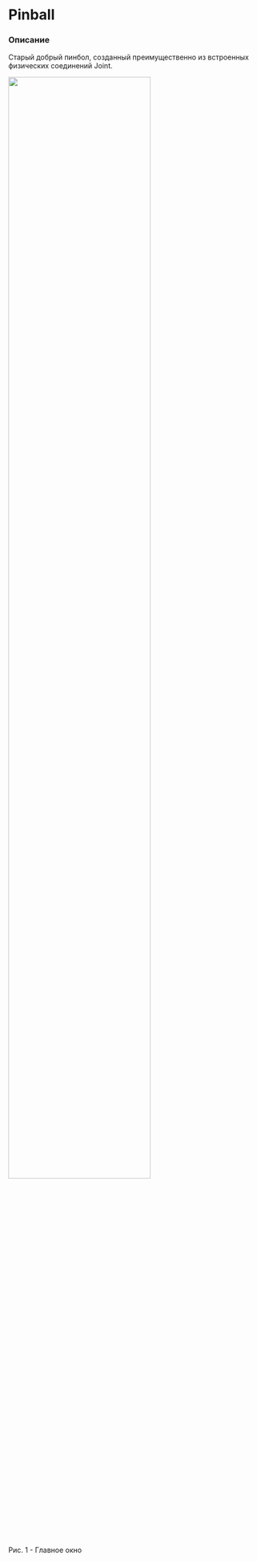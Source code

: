 # Pinball
### Описание
Старый добрый пинбол, созданный преимущественно из встроенных физических соединений Joint.

<img src="https://github.com/bakiLin/Skillbox/assets/120983857/34e79079-9b68-433a-a226-10508b4608a0" width=75% height=75%/>
<br />
Рис. 1 - Главное окно
<br /><br />
